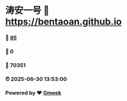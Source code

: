 # 涛安一号 :link: https://bentaoan.github.io 
### :page_facing_up: [85](https://bentaoan.github.io/tag.html) 
### :speech_balloon: 0 
### :hibiscus: 70351 
### :alarm_clock: 2025-06-30 13:53:00 
### Powered by :heart: [Gmeek](https://github.com/Meekdai/Gmeek)

